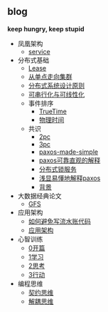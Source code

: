 ## blog

**keep hungry, keep stupid**

* 凤凰架构
  * [service](凤凰架构/service.md)
* 分布式基础
  * [Lease](分布式基础/Lease.md)
  * [从单点走向集群](分布式基础/从单点走向集群.md)
  * [分布式系统设计原则](分布式基础/分布式系统设计原则.md)
  * [可串行化与可线性化](分布式基础/可串行化与可线性化.md)
  * 事件排序
    * [TrueTime](分布式基础/事件排序/TrueTime.md)
    * [物理时间](分布式基础/事件排序/物理时间.markdown)
  * 共识
    * [2pc](分布式基础/共识/2pc.md)
    * [3pc](分布式基础/共识/3pc.md)
    * [paxos-made-simple](分布式基础/共识/paxos-made-simple.md)
    * [paxos可靠直观的解释](分布式基础/共识/paxos可靠直观的解释.md)
    * [分布式锁服务](分布式基础/共识/分布式锁服务.md)
    * [浅显易懂地解释paxos](分布式基础/共识/浅显易懂地解释paxos.md)
    * [背景](分布式基础/共识/背景.md)
* 大数据经典论文
  * [GFS](大数据经典论文/GFS.md)
* 应用架构
  * [如何避免写流水账代码](应用架构/如何避免写流水账代码.md)
  * [应用架构](应用架构/应用架构.md)
* 心智训练
  * [0开篇](心智训练/0.开篇.md)
  * [1学习](心智训练/1.学习.md)
  * [2思考](心智训练/2.思考.md)
  * [3行动](心智训练/3.行动.md)
* 编程思维
  * [契约思维](编程思维/契约思维.md)
  * [解耦思维](编程思维/解耦思维.md)

